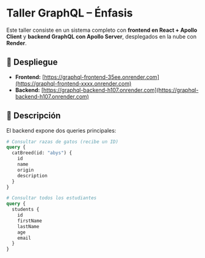 # Taller GraphQL – Énfasis

Este taller consiste en un sistema completo con **frontend en React + Apollo Client** y **backend GraphQL con Apollo Server**, desplegados en la nube con **Render**.

## 🚀 Despliegue

- **Frontend:** [https://graphql-frontend-35ee.onrender.com](https://graphql-frontend-xxxx.onrender.com)
- **Backend:** [https://graphql-backend-h107.onrender.com](https://graphql-backend-h107.onrender.com)

## 🧠 Descripción

El backend expone dos queries principales:

```graphql
# Consultar razas de gatos (recibe un ID)
query {
  catBreed(id: "abys") {
    id
    name
    origin
    description
  }
}

# Consultar todos los estudiantes
query {
  students {
    id
    firstName
    lastName
    age
    email
  }
}
